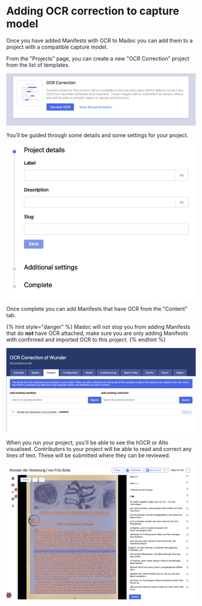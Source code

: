 # Adding OCR correction to capture model

Once you have added Manifests with OCR to Madoc you can add them to a project with a compatible capture model.

From the "Projects" page, you can create a new "OCR Correction" project from the list of templates.

![This is a project template which takes care of some configuration for you](</public/assets/Screenshot 2022-02-28 at 21.34.37.png>)

You'll be guided through some details and some settings for your project.

![](</public/assets/Screenshot 2022-02-28 at 21.35.15.png>)

Once complete you can add Manifests that have OCR from the "Content" tab.

{% hint style="danger" %}
Madoc will not stop you from adding Manifests that do **not** have OCR attached, make sure you are only adding Manifests with confirmed and imported OCR to this project.
{% endhint %}

![](</public/assets/Screenshot 2022-02-28 at 21.36.09.png>)

When you run your project, you'll be able to see the hOCR or Alto visualised. Contributors to your project will be able to read and correct any lines of text. These will be submitted where they can be reviewed.

![](</public/assets/Screenshot 2022-02-28 at 21.34.06.png>)
